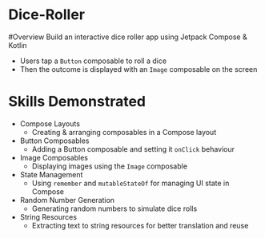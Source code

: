 # Dice-Roller
#Overview
Build an interactive dice roller app using Jetpack Compose & Kotlin
- Users tap a `Button` composable to roll a dice
- Then the outcome is displayed with an `Image` composable on the screen

# Skills Demonstrated

- Compose Layouts
  - Creating & arranging composables in a Compose layout
- Button Composables
  - Adding a Button composable and setting it `onClick` behaviour
- Image Composables
  - Displaying images using the `Image` composable
- State Management
  - Using `remember` and `mutableStateOf` for managing UI state in Compose
- Random Number Generation
  - Generating random numbers to simulate dice rolls
- String Resources
  - Extracting text to string resources for better translation and reuse     
